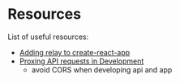 # Resources

List of useful resources:

- [Adding relay to create-react-app](https://create-react-app.dev/docs/adding-relay)
- [Proxing API requests in Development](https://create-react-app.dev/docs/proxying-api-requests-in-development)
  - avoid CORS when developing api and app
